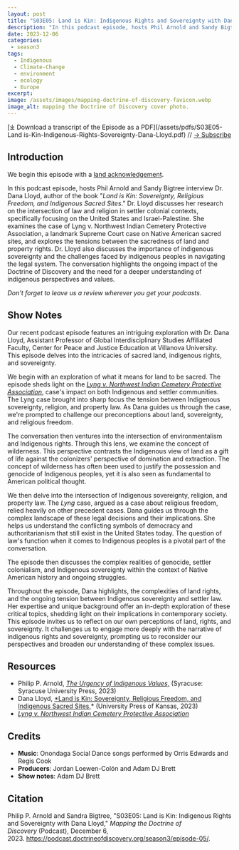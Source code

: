 ```yaml
---
layout: post
title: "S03E05: Land is Kin: Indigenous Rights and Sovereignty with Dana Lloyd"
description: "In this podcast episode, hosts Phil Arnold and Sandy Bigtree interview Dr. Dana Lloyd, author of the new book Land is Kin: Sovereignty, Religious Freedom, and Indigenous Sacred Sites."
date: 2023-12-06
categories: 
 - season3
tags: 
  - Indigenous
  - Climate-Change
  - environment
  - ecology
  - Europe
excerpt: 
image: /assets/images/mapping-doctrine-of-discovery-favicon.webp
image_alt: mapping the Doctrine of Discovery cover photo.
---
```

<div id="buzzsprout-player-14036945"></div><script src="https://www.buzzsprout.com/1926214/14036945-s03e05-land-is-kin-indigenous-rights-and-sovereignty-with-dana-lloyd.js?container_id=buzzsprout-player-14036945&player=small" type="text/javascript" charset="utf-8"></script>

[⤓ Download a transcript of the Episode as a PDF](/assets/pdfs/S03E05-Land is-Kin-Indigenous-Rights-Sovereignty-Dana-Lloyd.pdf) // [→ Subscribe](/subscribe/)

## Introduction

We begin this episode with a [land acknowledgement](https://podcast.doctrineofdiscovery.org/land/).

In this podcast episode, hosts Phil Arnold and Sandy Bigtree interview Dr. Dana Lloyd, author of the book "*Land is Kin: Sovereignty, Religious Freedom, and Indigenous Sacred Sites*." Dr. Lloyd discusses her research on the intersection of law and religion in settler colonial contexts, specifically focusing on the United States and Israel-Palestine. She examines the case of Lyng v. Northwest Indian Cemetery Protective Association, a landmark Supreme Court case on Native American sacred sites, and explores the tensions between the sacredness of land and property rights. Dr. Lloyd also discusses the importance of indigenous sovereignty and the challenges faced by indigenous peoples in navigating the legal system. The conversation highlights the ongoing impact of the Doctrine of Discovery and the need for a deeper understanding of indigenous perspectives and values.


*Don't forget to leave us a review wherever you get your podcasts.*

## Show Notes
Our recent podcast episode features an intriguing exploration with Dr. Dana Lloyd, Assistant Professor of Global Interdisciplinary Studies Affiliated Faculty, Center for Peace and Justice Education at Villanova University. This episode delves into the intricacies of sacred land, indigenous rights, and sovereignty.

We begin with an exploration of what it means for land to be sacred. The episode sheds light on the *[Lyng v. Northwest Indian Cemetery Protective Association](https://www.oyez.org/cases/1987/86-1013)*, case's impact on both Indigenous and settler communities. The Lyng case brought into sharp focus the tension between Indigenous sovereignty, religion, and property law. As Dana guides us through the case, we're prompted to challenge our preconceptions about land, sovereignty, and religious freedom.

The conversation then ventures into the intersection of environmentalism and Indigenous rights. Through this lens, we examine the concept of wilderness. This perspective contrasts the Indigenous view of land as a gift of life against the colonizers' perspective of domination and extraction. The concept of wilderness has often been used to justify the possession and genocide of Indigenous peoples, yet it is also seen as fundamental to American political thought.

We then delve into the intersection of Indigenous sovereignty, religion, and property law. The *Lyng* case, argued as a case about religious freedom, relied heavily on other precedent cases. Dana guides us through the complex landscape of these legal decisions and their implications. She helps us understand the conflicting symbols of democracy and authoritarianism that still exist in the United States today. The question of law's function when it comes to Indigenous peoples is a pivotal part of the conversation.

The episode then discusses the complex realities of genocide, settler colonialism, and Indigenous sovereignty within the context of Native American history and ongoing struggles.

Throughout the episode, Dana highlights, the complexities of land rights, and the ongoing tension between Indigenous sovereignty and settler law. Her expertise and unique background offer an in-depth exploration of these critical topics, shedding light on their implications in contemporary society.\
This episode invites us to reflect on our own perceptions of land, rights, and sovereignty. It challenges us to engage more deeply with the narrative of indigenous rights and sovereignty, prompting us to reconsider our perspectives and broaden our understanding of these complex issues.


## Resources
- Philip P. Arnold, [*The Urgency of Indigenous Values,*](https://bookshop.org/p/books/the-urgency-of-indigenous-values-philip-p-arnold/19942005?aid=56272&ean=9780815638087&listref=whitetoolong-newsletter-bookshelf) (Syracuse: Syracuse University Press, 2023)
- Dana Lloyd, [*Land is Kin: Sovereignty, Religious Freedom, and Indigenous Sacred Sites](https://kansaspress.ku.edu/9780700635894/),* (University Press of Kansas, 2023)
- *[Lyng v. Northwest Indian Cemetery Protective Association](https://www.oyez.org/cases/1987/86-1013)*

## Credits

- **Music**: Onondaga Social Dance songs performed by Orris Edwards and Regis Cook
- **Producers**: Jordan Loewen-Colón and Adam DJ Brett
- **Show notes**: Adam DJ Brett

## Citation

Philip P. Arnold and Sandra Bigtree, "S03E05: Land is Kin: Indigenous Rights and Sovereignty with Dana Lloyd," _Mapping the Doctrine of Discovery_ (Podcast), December 6, 2023. <https://podcast.doctrineofdiscovery.org/season3/episode-05/>.